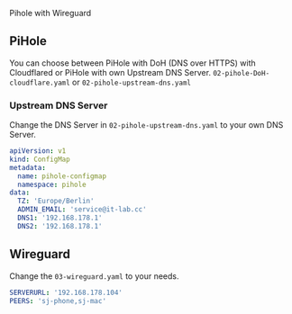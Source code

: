 Pihole with Wireguard

## PiHole

You can choose between PiHole with DoH (DNS over HTTPS) with Cloudflared or PiHole with own Upstream DNS Server. `02-pihole-DoH-cloudflare.yaml` or `02-pihole-upstream-dns.yaml`

### Upstream DNS Server

Change the DNS Server in `02-pihole-upstream-dns.yaml` to your own DNS Server.

```yaml
apiVersion: v1
kind: ConfigMap
metadata:
  name: pihole-configmap
  namespace: pihole
data:
  TZ: 'Europe/Berlin'
  ADMIN_EMAIL: 'service@it-lab.cc'
  DNS1: '192.168.178.1'
  DNS2: '192.168.178.1'
```

## Wireguard

Change the `03-wireguard.yaml` to your needs.

```yaml
SERVERURL: '192.168.178.104'
PEERS: 'sj-phone,sj-mac'
```
